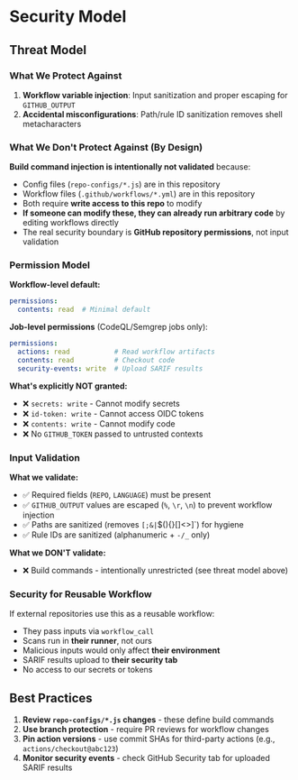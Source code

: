 # Security Model

## Threat Model

### What We Protect Against

1. **Workflow variable injection**: Input sanitization and proper escaping for `GITHUB_OUTPUT`
2. **Accidental misconfigurations**: Path/rule ID sanitization removes shell metacharacters

### What We Don't Protect Against (By Design)

**Build command injection is intentionally not validated** because:
- Config files (`repo-configs/*.js`) are in this repository
- Workflow files (`.github/workflows/*.yml`) are in this repository
- Both require **write access to this repo** to modify
- **If someone can modify these, they can already run arbitrary code** by editing workflows directly
- The real security boundary is **GitHub repository permissions**, not input validation

### Permission Model

**Workflow-level default:**
```yaml
permissions:
  contents: read  # Minimal default
```

**Job-level permissions** (CodeQL/Semgrep jobs only):
```yaml
permissions:
  actions: read           # Read workflow artifacts
  contents: read          # Checkout code
  security-events: write  # Upload SARIF results
```

**What's explicitly NOT granted:**
- ❌ `secrets: write` - Cannot modify secrets
- ❌ `id-token: write` - Cannot access OIDC tokens
- ❌ `contents: write` - Cannot modify code
- ❌ No `GITHUB_TOKEN` passed to untrusted contexts

### Input Validation

**What we validate:**
- ✅ Required fields (`REPO`, `LANGUAGE`) must be present
- ✅ `GITHUB_OUTPUT` values are escaped (`%`, `\r`, `\n`) to prevent workflow injection
- ✅ Paths are sanitized (removes `[;&|`$(){}[]<>]`) for hygiene
- ✅ Rule IDs are sanitized (alphanumeric + `-/_` only)

**What we DON'T validate:**
- ❌ Build commands - intentionally unrestricted (see threat model above)

### Security for Reusable Workflow

If external repositories use this as a reusable workflow:
- They pass inputs via `workflow_call`
- Scans run in **their runner**, not ours
- Malicious inputs would only affect **their environment**
- SARIF results upload to **their security tab**
- No access to our secrets or tokens

## Best Practices

1. **Review `repo-configs/*.js` changes** - these define build commands
2. **Use branch protection** - require PR reviews for workflow changes
3. **Pin action versions** - use commit SHAs for third-party actions (e.g., `actions/checkout@abc123`)
4. **Monitor security events** - check GitHub Security tab for uploaded SARIF results
